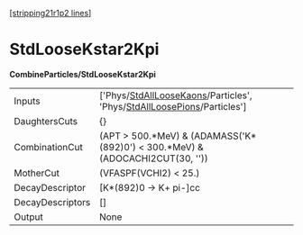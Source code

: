 [[stripping21r1p2 lines]](./stripping21r1p2-index)

# StdLooseKstar2Kpi

**CombineParticles/StdLooseKstar2Kpi**

|                  |                                                                                                                                                                                      |
|------------------|--------------------------------------------------------------------------------------------------------------------------------------------------------------------------------------|
| Inputs           | ['Phys/[StdAllLooseKaons](./stripping21r1p2-commonparticles-stdallloosekaons)/Particles', 'Phys/[StdAllLoosePions](./stripping21r1p2-commonparticles-stdallloosepions)/Particles'] |
| DaughtersCuts    | {}                                                                                                                                                                                   |
| CombinationCut   | (APT \> 500.\*MeV) & (ADAMASS('K\*(892)0') \< 300.\*MeV) & (ADOCACHI2CUT(30, ''))                                                                                                    |
| MotherCut        | (VFASPF(VCHI2) \< 25.)                                                                                                                                                               |
| DecayDescriptor  | [K\*(892)0 -\> K+ pi-]cc                                                                                                                                                           |
| DecayDescriptors | []                                                                                                                                                                                 |
| Output           | None                                                                                                                                                                                 |

